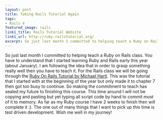 ```yaml
---
layout: post
title: Taking Rails Tutorial Again
tags:
- Rails 4
featured_image: rails
link1_title: Rails Tutorial Website
link1_url: http://ruby.railstutorial.org/
excerpt: So just last month I committed to helping teach a Ruby on Rails class. You have to understand that I started learning Ruby and Rails early this year (about January). I am following the idea that in order to grasp
---
```

So just last month I committed to helping teach a Ruby on Rails class.
You have to understand that I started learning Ruby and Rails early this
year (about January). I am following the idea that in order to grasp
something really well then you have to teach it. For the Rails class we
will be going through the [Ruby On Rails Tutorial by Michael
Hartl](http://ruby.railstutorial.org/). This was the tutorial that I
started with at the beginning of the year but only made it to chapter 7
then got too busy to continue. So making the commitment to teach has
sealed my future to finishing this course. This time around I will not
be copying and pasting but yet typing all script code by hand to commit
most of it to memory. As far as my Ruby course I have 2 weeks to finish
then will complete it :). The one out of many things that I want to pick
up this time is test driven development. Wish me well in my journey!
